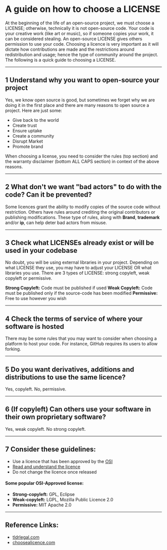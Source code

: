 # A guide on how to choose a LICENSE

At the beginning of the life of an open-source project, we must choose a LICENSE; otherwise, technically it is not open-source code. Your code is your creative work (like art or music), so if someone copies your work, it can be considered stealing. An open-source LICENSE gives others permission to use your code. Choosing a licence is very important as it will dictate how contributions are made and the restrictions around redistribution and usage; hence the type of community around the project. The following is a quick guide to choosing a LICENSE.

---

## 1 Understand why you want to open-source your project

Yes, we know open source is good, but sometimes we forget why we are doing it in the first place and there are many reasons to open source a project. Here are just some:

- Give back to the world
- Create trust
- Ensure uptake
- Create a community
- Disrupt Market
- Promote brand

When choosing a license, you need to consider the rules (top section) and the warranty disclaimer (bottom ALL CAPS section) in context of the above reasons.

---

## 2 What don't we want "bad actors" to do with the code? Can it be prevented?

Some licences grant the ability to modify copies of the source code without restriction. Others have rules around crediting the original contributors or publishing modifications. These type of rules, along with **Brand**, **trademark** and/or **ip**, can help deter bad actors from misuse.

---

## 3 Check what LICENSEs already exist or will be used in your codebase

No doubt, you will be using external libraries in your project. Depending on what LICENSE they use, you may have to adjust your LICENSE OR what libraries you use. There are 3 types of LICENSE: strong copyleft, weak copyleft or permissive.

**Strong Copyleft:** Code must be published if used
**Weak Copyleft:** Code must be published only if the source-code has been modified
**Permissive:** Free to use however you wish

---

## 4 Check the terms of service of where your software is hosted

There may be some rules that you may want to consider when choosing a platform to host your code. For instance, GitHub requires its users to allow forking.

---

## 5 Do you want derivatives, additions and distributions to use the same licence?

Yes, copyleft. No, permissive.

---

## 6 (If copyleft) Can others use your software in their own proprietary software?
Yes, weak copyleft. No strong copyleft.

---

## 7 Consider these guidelines:

- Use a licence that has been approved by the [OSI](opensource.org/licences)
- [Read and understand the licence](tldrlegal.com)
- Do not change the licence once released


#### Some popular OSI-Approved license:

- **Strong-copyleft:** GPL, Eclipse
- **Weak-copyleft:** LGPL, Mozilla Public Licence 2.0
- **Permissive:** MIT Apache 2.0

---

## Reference Links:
- [tldrlegal.com](tldrlegal.com)
- [choosealicence.com](choosealicence.com)
